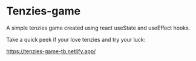 # Tenzies-game
A simple tenzies game created using react useState and useEffect hooks.

Take a quick peek if your love tenzies and try your luck:

https://tenzies-game-tb.netlify.app/
